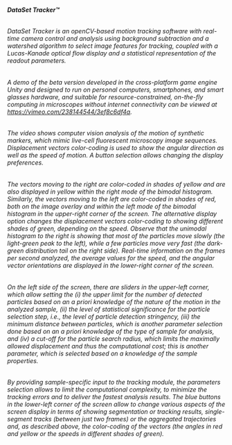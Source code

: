 ###### **DataSet Tracker™**
###### DataSet Tracker is an openCV-based motion tracking software with real-time camera control and analysis using background subtraction and a watershed algorithm to select image features for tracking, coupled with a Lucas-Kanade optical flow display and a statistical representation of the readout parameters. 
###### A demo of the beta version developed in the cross-platform game engine Unity and designed to run on personal computers, smartphones, and smart glasses hardware, and suitable for resource-constrained, on-the-fly computing in microscopes without internet connectivity can be viewed at https://vimeo.com/238144544/3ef8c6df4a. 
###### The video shows computer vision analysis of the motion of synthetic markers, which mimic live-cell fluorescent microscopy image sequences. Displacement vectors color-coding is used to show the angular direction as well as the speed of motion. A button selection allows changing the display preferences. 
###### The vectors moving to the right are color-coded in shades of yellow and are also displayed in yellow within the right mode of the bimodal histogram. Similarly, the vectors moving to the left are color-coded in shades of red, both on the image overlay and within the left mode of the bimodal histogram in the upper-right corner of the screen. The alternative display option changes the displacement vectors color-coding to showing different shades of green, depending on the speed. Observe that the unimodal histogram to the right is showing that most of the particles move slowly (the light-green peak to the left), while a few particles move very fast (the dark-green distribution tail on the right side). Real-time information on the frames per second analyzed, the average values for the speed, and the angular vector orientations are displayed in the lower-right corner of the screen.  
###### On the left side of the screen, there are sliders in the upper-left corner, which allow setting the (i) the upper limit for the number of detected particles based on an a priori knowledge of the nature of the motion in the analyzed sample, (ii) the level of statistical significance for the particle selection step, i.e., the level of particle detection stringency, (iii) the minimum distance between particles, which is another parameter selection done based on an a priori knowledge of the type of sample for analysis, and (iv) a cut-off for the particle search radius, which limits the maximally allowed displacement and thus the computational cost; this is another parameter, which is selected based on a knowledge of the sample properties. 
###### By providing sample-specific input to the tracking module, the parameters selection allows to limit the computational complexity, to minimize the tracking errors and to deliver the fastest analysis results. The blue buttons in the lower-left corner of the screen allow to change various aspects of the screen display in terms of showing segmentation or tracking results, single-segment tracks (between just two frames) or the aggregated trajectories and, as described above, the color-coding of the vectors (the angles in red and yellow or the speeds in different shades of green).
